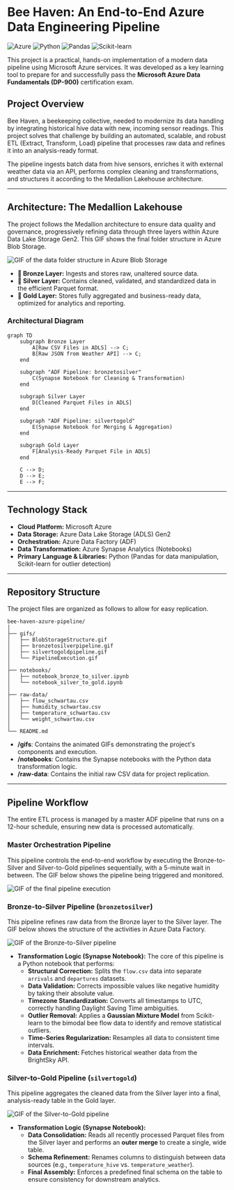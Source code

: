 # Bee Haven: An End-to-End Azure Data Engineering Pipeline

![Azure](https://img.shields.io/badge/Azure-0078D4?style=for-the-badge&logo=microsoftazure&logoColor=white)
![Python](https://img.shields.io/badge/Python-3776AB?style=for-the-badge&logo=python&logoColor=white)
![Pandas](https://img.shields.io/badge/Pandas-150458?style=for-the-badge&logo=pandas&logoColor=white)
![Scikit-learn](https://img.shields.io/badge/scikit--learn-F7931E?style=for-the-badge&logo=scikit-learn&logoColor=white)

This project is a practical, hands-on implementation of a modern data pipeline using Microsoft Azure services. It was developed as a key learning tool to prepare for and successfully pass the **Microsoft Azure Data Fundamentals (DP-900)** certification exam.

## Project Overview

Bee Haven, a beekeeping collective, needed to modernize its data handling by integrating historical hive data with new, incoming sensor readings. This project solves that challenge by building an automated, scalable, and robust ETL (Extract, Transform, Load) pipeline that processes raw data and refines it into an analysis-ready format.

The pipeline ingests batch data from hive sensors, enriches it with external weather data via an API, performs complex cleaning and transformations, and structures it according to the Medallion Lakehouse architecture.

***

## Architecture: The Medallion Lakehouse

The project follows the Medallion architecture to ensure data quality and governance, progressively refining data through three layers within Azure Data Lake Storage Gen2. This GIF shows the final folder structure in Azure Blob Storage.

![GIF of the data folder structure in Azure Blob Storage](./gifs/BlobStorageStructure.gif)

* **🥉 Bronze Layer:** Ingests and stores raw, unaltered source data.
* **🥈 Silver Layer:** Contains cleaned, validated, and standardized data in the efficient Parquet format.
* **🥇 Gold Layer:** Stores fully aggregated and business-ready data, optimized for analytics and reporting.

### Architectural Diagram
```mermaid
graph TD
    subgraph Bronze Layer
        A[Raw CSV Files in ADLS] --> C;
        B[Raw JSON from Weather API] --> C;
    end

    subgraph "ADF Pipeline: bronzetosilver"
        C(Synapse Notebook for Cleaning & Transformation)
    end

    subgraph Silver Layer
        D[Cleaned Parquet Files in ADLS]
    end

    subgraph "ADF Pipeline: silvertogold"
        E(Synapse Notebook for Merging & Aggregation)
    end

    subgraph Gold Layer
        F[Analysis-Ready Parquet File in ADLS]
    end

    C --> D;
    D --> E;
    E --> F;
```
***

## Technology Stack
* **Cloud Platform:** Microsoft Azure
* **Data Storage:** Azure Data Lake Storage (ADLS) Gen2
* **Orchestration:** Azure Data Factory (ADF)
* **Data Transformation:** Azure Synapse Analytics (Notebooks)
* **Primary Language & Libraries:** Python (Pandas for data manipulation, Scikit-learn for outlier detection)

***

## Repository Structure

The project files are organized as follows to allow for easy replication.

```
bee-haven-azure-pipeline/
│
├── gifs/
│   ├── BlobStorageStructure.gif
│   ├── bronzetosilverpipeline.gif
│   ├── silvertogoldpipeline.gif
│   └── PipelineExecution.gif
│
├── notebooks/
│   ├── notebook_bronze_to_silver.ipynb
│   └── notebook_silver_to_gold.ipynb
│
├── raw-data/
│   ├── flow_schwartau.csv
│   ├── humidity_schwartau.csv
│   ├── temperature_schwartau.csv
│   └── weight_schwartau.csv
│
└── README.md
```
* **/gifs**: Contains the animated GIFs demonstrating the project's components and execution.
* **/notebooks**: Contains the Synapse notebooks with the Python data transformation logic.
* **/raw-data**: Contains the initial raw CSV data for project replication.

***

## Pipeline Workflow

The entire ETL process is managed by a master ADF pipeline that runs on a 12-hour schedule, ensuring new data is processed automatically.

### Master Orchestration Pipeline
This pipeline controls the end-to-end workflow by executing the Bronze-to-Silver and Silver-to-Gold pipelines sequentially, with a 5-minute wait in between. The GIF below shows the pipeline being triggered and monitored.

![GIF of the final pipeline execution](./gifs/PipelineExecution.gif)

### Bronze-to-Silver Pipeline (`bronzetosilver`)
This pipeline refines raw data from the Bronze layer to the Silver layer. The GIF below shows the structure of the activities in Azure Data Factory.

![GIF of the Bronze-to-Silver pipeline](./gifs/bronzetosilverpipeline.gif)

* **Transformation Logic (Synapse Notebook):** The core of this pipeline is a Python notebook that performs:
    * **Structural Correction:** Splits the `flow.csv` data into separate `arrivals` and `departures` datasets.
    * **Data Validation:** Corrects impossible values like negative humidity by taking their absolute value.
    * **Timezone Standardization:** Converts all timestamps to UTC, correctly handling Daylight Saving Time ambiguities.
    * **Outlier Removal:** Applies a **Gaussian Mixture Model** from Scikit-learn to the bimodal bee flow data to identify and remove statistical outliers.
    * **Time-Series Regularization:** Resamples all data to consistent time intervals.
    * **Data Enrichment:** Fetches historical weather data from the BrightSky API.

### Silver-to-Gold Pipeline (`silvertogold`)
This pipeline aggregates the cleaned data from the Silver layer into a final, analysis-ready table in the Gold layer.

![GIF of the Silver-to-Gold pipeline](./gifs/silvertogoldpipeline.gif)

* **Transformation Logic (Synapse Notebook):**
    * **Data Consolidation:** Reads all recently processed Parquet files from the Silver layer and performs an **outer merge** to create a single, wide table.
    * **Schema Refinement:** Renames columns to distinguish between data sources (e.g., `temperature_hive` vs. `temperature_weather`).
    * **Final Assembly:** Enforces a predefined final schema on the table to ensure consistency for downstream analytics.
